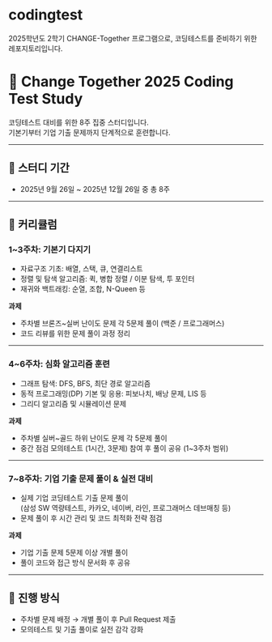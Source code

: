 # codingtest
2025학년도 2학기 CHANGE-Together 프로그램으로, 코딩테스트를 준비하기 위한 레포지토리입니다.

# 📝 Change Together 2025 Coding Test Study

코딩테스트 대비를 위한 8주 집중 스터디입니다.  
기본기부터 기업 기출 문제까지 단계적으로 훈련합니다.

---

## 📅 스터디 기간
- 2025년 9월 26일 ~ 2025년 12월 26일 중 총 8주

---

## 📖 커리큘럼

### 1~3주차: 기본기 다지기
- 자료구조 기초: 배열, 스택, 큐, 연결리스트
- 정렬 및 탐색 알고리즘: 퀵, 병합 정렬 / 이분 탐색, 투 포인터
- 재귀와 백트래킹: 순열, 조합, N-Queen 등

**과제**
- 주차별 브론즈~실버 난이도 문제 각 5문제 풀이 (백준 / 프로그래머스)
- 코드 리뷰를 위한 문제 풀이 과정 정리

---

### 4~6주차: 심화 알고리즘 훈련
- 그래프 탐색: DFS, BFS, 최단 경로 알고리즘
- 동적 프로그래밍(DP) 기본 및 응용: 피보나치, 배낭 문제, LIS 등
- 그리디 알고리즘 및 시뮬레이션 문제

**과제**
- 주차별 실버~골드 하위 난이도 문제 각 5문제 풀이
- 중간 점검 모의테스트 (1시간, 3문제) 참여 후 풀이 공유 (1~3주차 범위)

---
### 7~8주차: 기업 기출 문제 풀이 & 실전 대비
- 실제 기업 코딩테스트 기출 문제 풀이  
  (삼성 SW 역량테스트, 카카오, 네이버, 라인, 프로그래머스 데브매칭 등)
- 문제 풀이 후 시간 관리 및 코드 최적화 전략 점검

**과제**
- 기업 기출 문제 5문제 이상 개별 풀이
- 풀이 코드와 접근 방식 문서화 후 공유

---

## 📌 진행 방식
- 주차별 문제 배정 → 개별 풀이 후 Pull Request 제출
- 모의테스트 및 기출 풀이로 실전 감각 강화
